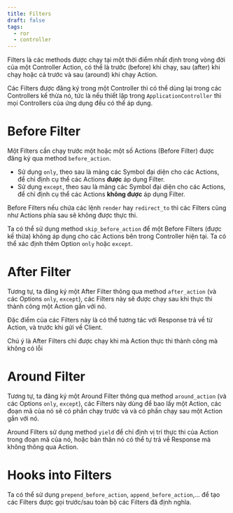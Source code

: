 ```yaml
---
title: Filters
draft: false
tags:
  - ror
  - controller
---
```


Filters là các methods được chạy tại một thời điểm nhất định trong vòng đời của một Controller Action, có thể là trước (before) khi chạy, sau (after) khi chạy hoặc cả trước và sau (around) khi chạy Action.

Các Filters được đăng ký trong một Controller thì có thể dùng lại trong các Controllers kế thừa nó, tức là nếu thiết lập trong `ApplicationController` thì mọi Controllers của ứng dụng đều có thể áp dụng.

# Before Filter

Một Filters cần chạy trước một hoặc một số Actions (Before Filter) được đăng ký qua method `before_action`.
- Sử dụng `only`, theo sau là mảng các Symbol đại diện cho các Actions, để chỉ định cụ thể các Actions **được** áp dụng Filter.
- Sử dụng `except`, theo sau là mảng các Symbol đại diện cho các Actions, để chỉ định cụ thể các Actions **không được** áp dụng Filter.

Before Filters nếu chứa các lệnh `render` hay `redirect_to` thì các Filters cũng như Actions phía sau sẽ không được thực thi.

Ta có thể sử dụng method `skip_before_action` để một Before Filters (được kế thừa) không áp dụng cho các Actions bên trong Controller hiện tại. Ta có thể xác định thêm Option `only` hoặc `except`.

# After Filter

Tương tự, ta đăng ký một After Filter thông qua method `after_action` (và các Options `only`, `except`), các Filters này sẽ được chạy sau khi thực thi thành công một Action gắn với nó.

Đặc điểm của các Filters này là có thể tương tác với Response trả về từ Action, và trước khi gửi về Client.

Chú ý là After Filters chỉ được chạy khi mà Action thực thi thành công mà không có lỗi

# Around Filter

Tương tự, ta đăng ký một Around Filter thông qua method `around_action` (và các Options `only`, `except`), các Filters này dùng để bao lấy một Action, các đoạn mã của nó sẽ có phần chạy trước và và có phần chạy sau một Action gắn với nó.

Around Filters sử dụng method `yield` để chỉ định vị trí thực thi của Action trong đoạn mã của nó, hoặc bản thân nó có thể tự trả về Response mà không thông qua Action.

# Hooks into Filters

Ta có thể sử dụng `prepend_before_action`, `append_before_action`,... để tạo các Filters được gọi trước/sau toàn bộ các Filters đã định nghĩa.